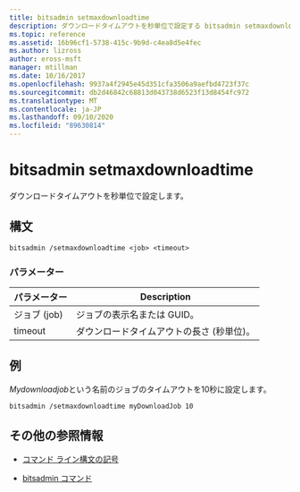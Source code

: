 ```yaml
---
title: bitsadmin setmaxdownloadtime
description: ダウンロードタイムアウトを秒単位で設定する bitsadmin setmaxdownloadtime コマンドの参照記事。
ms.topic: reference
ms.assetid: 16b96cf1-5738-415c-9b9d-c4ea8d5e4fec
ms.author: lizross
author: eross-msft
manager: mtillman
ms.date: 10/16/2017
ms.openlocfilehash: 9937a4f2945e45d351cfa3506a9aefbd4723f37c
ms.sourcegitcommit: db2d46842c68813d043738d6523f13d8454fc972
ms.translationtype: MT
ms.contentlocale: ja-JP
ms.lasthandoff: 09/10/2020
ms.locfileid: "89630814"
---
```

# <a name="bitsadmin-setmaxdownloadtime"></a>bitsadmin setmaxdownloadtime

ダウンロードタイムアウトを秒単位で設定します。

## <a name="syntax"></a>構文

```
bitsadmin /setmaxdownloadtime <job> <timeout>
```

### <a name="parameters"></a>パラメーター

| パラメーター | Description |
| --------- | ----------- |
| ジョブ (job) | ジョブの表示名または GUID。 |
| timeout | ダウンロードタイムアウトの長さ (秒単位)。 |

## <a name="examples"></a>例

*Mydownloadjob*という名前のジョブのタイムアウトを10秒に設定します。

```
bitsadmin /setmaxdownloadtime myDownloadJob 10
```

## <a name="additional-references"></a>その他の参照情報

- [コマンド ライン構文の記号](command-line-syntax-key.md)

- [bitsadmin コマンド](bitsadmin.md)

